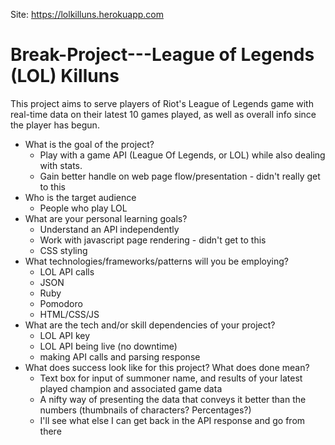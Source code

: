 Site: https://lolkilluns.herokuapp.com

# Break-Project---League of Legends (LOL) Killuns

This project aims to serve players of Riot's League of Legends game with real-time data on their latest 10 games played, as well as overall info since the player has begun.

- What is the goal of the project?
  * Play with a game API (League Of Legends, or LOL) while also dealing with stats.
  * Gain better handle on web page flow/presentation - didn't really get to this
- Who is the target audience 
  * People who play LOL
- What are your personal learning goals?
  * Understand an API independently 
  * Work with javascript page rendering - didn't get to this
  * CSS styling 
- What technologies/frameworks/patterns will you be employing?
  * LOL API calls
  * JSON
  * Ruby
  * Pomodoro  
  * HTML/CSS/JS
- What are the tech and/or skill dependencies of your project?
  * LOL API key
  * LOL API being live (no downtime)
  * making API calls and parsing response  
- What does success look like for this project? What does done mean?
  * Text box for input of summoner name, and results of your latest played champion and associated game data
  * A nifty way of presenting the data that conveys it better than the numbers (thumbnails of characters? Percentages?)
  * I'll see what else I can get back in the API response and go from there  
